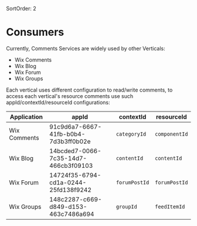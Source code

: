 SortOrder: 2
# Consumers

Currently, Comments Services are widely used by other Verticals:

* Wix Comments
* Wix Blog
* Wix Forum
* Wix Groups

Each vertical uses different configuration to read/write comments, to access each vertical's resource comments use such
appId/contextId/resourceId configurations:

| Application      | appId                                | contextId  | resourceId |
|------------------|--------------------------------------|------------|------------|
| Wix Comments     | 91c9d6a7-6667-41fb-b0b4-7d3b3ff0b02e | `categoryId` | `componentId` |
| Wix Blog         | 14bcded7-0066-7c35-14d7-466cb3f09103 | `contentId` | `contentId` |
| Wix Forum        | 14724f35-6794-cd1a-0244-25fd138f9242 | `forumPostId` | `forumPostId` |
| Wix Groups       | 148c2287-c669-d849-d153-463c7486a694 | `groupId`   | `feedItemId` |
